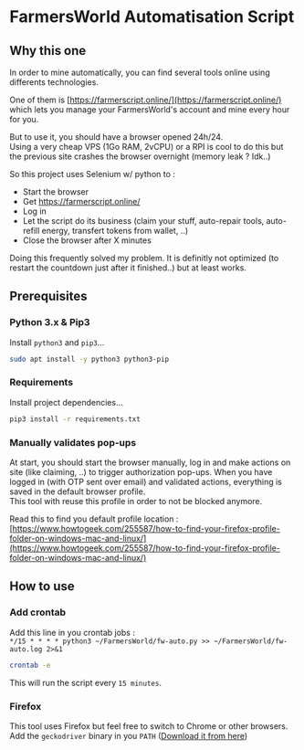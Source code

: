 # FarmersWorld Automatisation Script

## Why this one
In order to mine automatically, you can find several tools online using differents technologies.  

One of them is [https://farmerscript.online/](https://farmerscript.online/) which lets you manage your FarmersWorld's account and mine every hour for you.  

But to use it, you should have a browser opened 24h/24.   
Using a very cheap VPS (1Go RAM, 2vCPU) or a RPI is cool to do this but the previous site crashes the browser overnight (memory leak ? Idk..)

So this project uses Selenium w/ python to :
* Start the browser
* Get https://farmerscript.online/
* Log in
* Let the script do its business (claim your stuff, auto-repair tools, auto-refill energy, transfert tokens from wallet, ..)
* Close the browser after X minutes

Doing this frequently solved my problem. It is definitly not optimized (to restart the countdown just after it finished..) but at least works.

## Prerequisites
### Python 3.x & Pip3
Install `python3` and `pip3`... 
```bash 
sudo apt install -y python3 python3-pip
```

### Requirements
Install project dependencies... 
```bash
pip3 install -r requirements.txt
```

### Manually validates pop-ups
At start, you should start the browser manually, log in and make actions on site (like claiming, ..) to trigger authorization pop-ups. 
When you have logged in (with OTP sent over email) and validated actions, everything is saved in the default browser profile.  
This tool with reuse this profile in order to not be blocked anymore.

Read this to find you default profile location : [https://www.howtogeek.com/255587/how-to-find-your-firefox-profile-folder-on-windows-mac-and-linux/](https://www.howtogeek.com/255587/how-to-find-your-firefox-profile-folder-on-windows-mac-and-linux/)

## How to use
### Add crontab
Add this line in you crontab jobs :   
`*/15 * * * * python3 ~/FarmersWorld/fw-auto.py >> ~/FarmersWorld/fw-auto.log 2>&1`
```bash
crontab -e
```
This will run the script every `15 minutes`.

### Firefox
This tool uses Firefox but feel free to switch to Chrome or other browsers.  
Add the `geckodriver` binary in you `PATH` ([Download it from here](https://github.com/mozilla/geckodriver/releases))